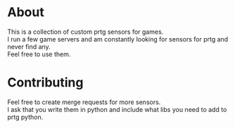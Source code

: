 # About
This is a collection of custom prtg sensors for games.\
I run a few game servers and am constantly looking for sensors for prtg and never find any.\
Feel free to use them.

# Contributing
Feel free to create merge requests for more sensors.\
I ask that you write them in python and include what libs you need to add to prtg python.
